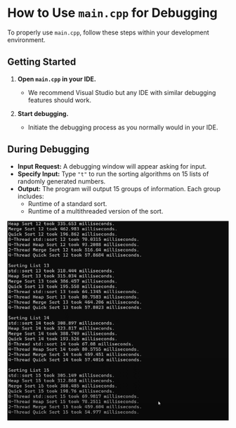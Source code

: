 # How to Use `main.cpp` for Debugging

To properly use `main.cpp`, follow these steps within your development environment. 
## Getting Started

1. **Open `main.cpp` in your IDE.** 
   - We recommend Visual Studio but any IDE with similar debugging features should work.

2. **Start debugging.**
   - Initiate the debugging process as you normally would in your IDE.

## During Debugging

- **Input Request:** A debugging window will appear asking for input.
- **Specify Input:** Type `"t"` to run the sorting algorithms on 15 lists of randomly generated numbers.
- **Output:** The program will output 15 groups of information. Each group includes:
  - Runtime of a standard sort.
  - Runtime of a multithreaded version of the sort.

 ![Sorting Algorithm Runtime Simulator](resources/images/runtimesimulator.png)

